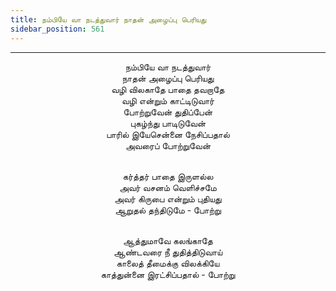 ```yaml
---
title: நம்பியே வா நடத்துவார் நாதன் அழைப்பு பெரியது
sidebar_position: 561
---
```


---
<center>
நம்பியே வா நடத்துவார்<br/>
நாதன் அழைப்பு பெரியது<br/>
வழி விலகாதே பாதை தவறாதே<br/>
வழி என்றும் காட்டிடுவார்<br/>
போற்றுவேன் துதிப்பேன்<br/>
புகழ்ந்து பாடிடுவேன்<br/>
பாரில் இயேசென்னை நேசிப்பதால்<br/>
அவரைப் போற்றுவேன்<br/><br/>

கர்த்தர் பாதை இருளல்ல<br/>
அவர் வசனம் வெளிச்சமே<br/>
அவர் கிருபை என்றும் புதியது<br/>
ஆறுதல் தந்திடுமே                - போற்று<br/><br/>

ஆத்துமாவே கலங்காதே<br/>
ஆண்டவரை நீ துதித்திடுவாய்<br/>
காலைத் தீமைக்கு விலக்கியே<br/>
காத்துன்னை இரட்சிப்பதால்            - போற்று
</center>
